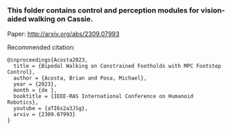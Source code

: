### This folder contains control and perception modules for vision-aided walking on Cassie.

Paper: http://arxiv.org/abs/2309.07993 

Recommended citation:

```
@inproceedings{Acosta2023,
  title = {Bipedal Walking on Constrained Footholds with MPC Footstep Control},
  author = {Acosta, Brian and Posa, Michael},
  year = {2023},
  month = {de },
  booktitle = {IEEE-RAS International Conference on Humanoid Robotics},
  youtube = {aTI6s2a3JSg},
  arxiv = {2309.07993}
}
```